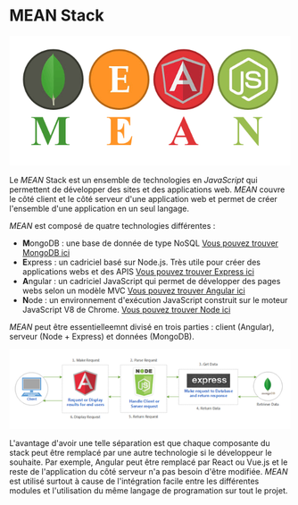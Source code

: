 # MEAN Stack


![MEAN Stack](./../../../assets/images/MEANSTack.png)

Le _MEAN_ Stack est un ensemble de technologies en _JavaScript_ qui permettent de développer des sites et des applications web. _MEAN_ couvre le côté client et le côté serveur d'une application web et permet de créer l'ensemble d'une application en un seul langage.

_MEAN_ est composé de quatre technologies différentes :

- **M**ongoDB : une base de donnée de type NoSQL  [Vous pouvez trouver MongoDB ici](https://www.mongodb.com/)
- **E**xpress : un cadriciel basé sur Node.js. Très utile pour créer des applications webs et des APIS [Vous pouvez trouver Express ici](https://expressjs.com/)
- **A**ngular : un cadriciel JavaScript qui permet de développer des pages webs selon un modèle MVC [Vous pouvez trouver Angular ici](https://angular.io/)
- **N**ode : un environnement d'exécution JavaScript construit sur le moteur JavaScript V8 de Chrome. [Vous pouvez trouver Node ici](https://nodejs.org/fr/) 

_MEAN_ peut être essentielleemnt divisé en trois parties : client (Angular), serveur (Node + Express) et données (MongoDB).


![Pipeline de MEAN ](./../../../assets/images/MEANorder.png)

L'avantage d'avoir une telle séparation est que chaque composante du stack peut être remplacé par une autre technologie si le développeur le souhaite. Par exemple, Angular peut être remplacé par React ou Vue.js et le reste de l'application du côté serveur n'a pas besoin d'être modifiée.
_MEAN_ est utilisé surtout à cause de l'intégration facile entre les différentes modules et l'utilisation du même langage de programation sur tout le projet.

